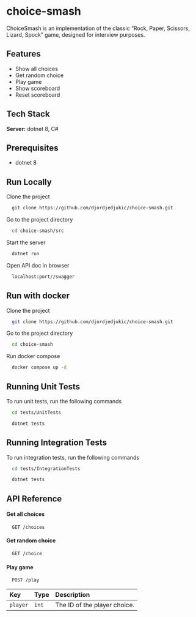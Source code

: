 # choice-smash
ChoiceSmash is an implementation of the classic “Rock, Paper, Scissors, Lizard, Spock” game, designed for interview purposes.

## Features

- Show all choices
- Get random choice
- Play game
- Show scoreboard
- Reset scoreboard

## Tech Stack

**Server:** dotnet 8, C#

## Prerequisites

- dotnet 8

## Run Locally

Clone the project

```bash
  git clone https://github.com/djordjedjukic/choice-smash.git
```

Go to the project directory

```bash
  cd choice-smash/src
```

Start the server

```bash
  dotnet run
```

Open API doc in browser

```bash
  localhost:port//swagger
```

## Run with docker

Clone the project

```bash
  git clone https://github.com/djordjedjukic/choice-smash.git
```

Go to the project directory

```bash
  cd choice-smash
```

Run docker compose

```bash
  docker compose up -d
```

## Running Unit Tests

To run unit tests, run the following commands

```bash
  cd tests/UnitTests
```
```bash
  dotnet tests
```

## Running Integration Tests

To run integration tests, run the following commands

```bash
  cd tests/IntegrationTests
```
```bash
  dotnet tests
```

## API Reference

#### Get all choices

```http
  GET /choices
```

#### Get random choice

```http
  GET /choice
```

#### Play game

```http
  POST /play
```

| Key       | Type     | Description                            |
| :-------- | :------- | :------------------------------------- |
| `player`   | `int` | The ID of the player choice. |
